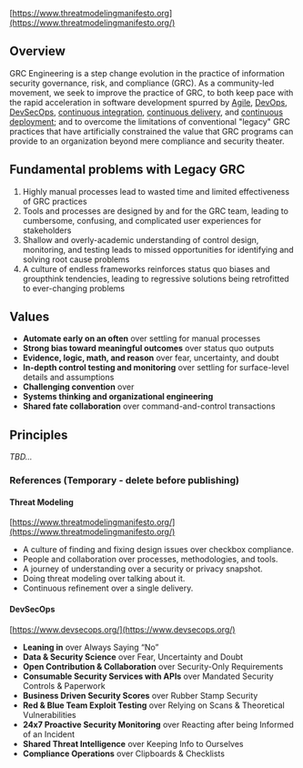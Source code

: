 [https://www.threatmodelingmanifesto.org](https://www.threatmodelingmanifesto.org/)

## Overview

GRC Engineering is a step change evolution in the practice of information security governance, risk, and compliance (GRC). As a community-led movement, we seek to improve the practice of GRC, to both keep pace with the rapid acceleration in software development spurred by [Agile]([https://agilemanifesto.org](https://agilemanifesto.org/)), [DevOps](https://en.m.wikipedia.org/wiki/DevOps), [DevSecOps]([https://www.devsecops.org](https://www.devsecops.org/)), [continuous integration](https://en.m.wikipedia.org/wiki/Continuous_integration), [continuous delivery](https://en.m.wikipedia.org/wiki/Continuous_delivery?searchToken=a6u9pkccwqtyjr4m87aptclub), and [continuous deployment](https://en.m.wikipedia.org/wiki/Continuous_deployment); and to overcome the limitations of conventional "legacy" GRC practices that have artificially constrained the value that GRC programs can provide to an organization beyond mere compliance and security theater.

## Fundamental problems with Legacy GRC
1. Highly manual processes lead to wasted time and limited effectiveness of GRC practices
2. Tools and processes are designed by and for the GRC team, leading to cumbersome, confusing, and complicated user experiences for stakeholders 
3. Shallow and overly-academic understanding of control design, monitoring, and testing leads to missed opportunities for identifying and solving root cause problems 
4. A culture of endless frameworks reinforces status quo biases and groupthink tendencies, leading to regressive solutions being retrofitted to ever-changing problems 

## Values

- **Automate early on an often** over settling for manual processes
- **Strong bias toward meaningful outcomes** over status quo outputs
- **Evidence, logic, math, and reason** over fear, uncertainty, and doubt
- **In-depth control testing and monitoring** over settling for surface-level details and assumptions
- **Challenging convention** over
- **Systems thinking and organizational engineering**
- **Shared fate collaboration** over command-and-control transactions

## Principles

_TBD..._

### References (Temporary - delete before publishing)

#### Threat Modeling

[https://www.threatmodelingmanifesto.org/](https://www.threatmodelingmanifesto.org/)

- A culture of finding and fixing design issues over checkbox compliance.
- People and collaboration over processes, methodologies, and tools.
- A journey of understanding over a security or privacy snapshot.
- Doing threat modeling over talking about it.
- Continuous refinement over a single delivery.

#### DevSecOps

[https://www.devsecops.org/](https://www.devsecops.org/)

- **Leaning in** over Always Saying “No”
- **Data & Security Science** over Fear, Uncertainty and Doubt
- **Open Contribution & Collaboration** over Security-Only Requirements
- **Consumable Security Services with APIs** over Mandated Security Controls & Paperwork
- **Business Driven Security Scores** over Rubber Stamp Security
- **Red & Blue Team Exploit Testing** over Relying on Scans & Theoretical Vulnerabilities
- **24x7 Proactive Security Monitoring** over Reacting after being Informed of an Incident
- **Shared Threat Intelligence** over Keeping Info to Ourselves
- **Compliance Operations** over Clipboards & Checklists